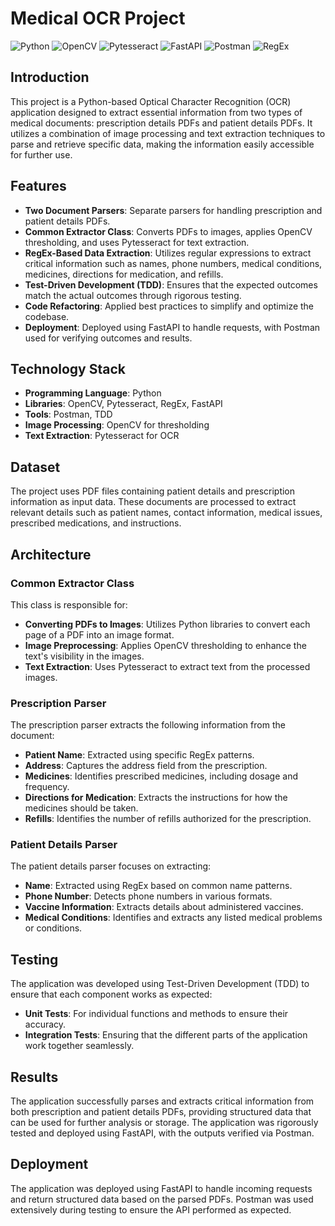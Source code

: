 # Medical OCR Project

![Python](https://img.shields.io/badge/Python-3.8+-blue.svg)
![OpenCV](https://img.shields.io/badge/OpenCV-4.x-green.svg)
![Pytesseract](https://img.shields.io/badge/Pytesseract-OCR-red.svg)
![FastAPI](https://img.shields.io/badge/FastAPI-0.65.2-teal.svg)
![Postman](https://img.shields.io/badge/Postman-Testing-orange.svg)
![RegEx](https://img.shields.io/badge/RegEx-Pattern_Matching-yellow.svg)

## Introduction
This project is a Python-based Optical Character Recognition (OCR) application designed to extract essential information from two types of medical documents: prescription details PDFs and patient details PDFs. It utilizes a combination of image processing and text extraction techniques to parse and retrieve specific data, making the information easily accessible for further use.

## Features
- **Two Document Parsers**: Separate parsers for handling prescription and patient details PDFs.
- **Common Extractor Class**: Converts PDFs to images, applies OpenCV thresholding, and uses Pytesseract for text extraction.
- **RegEx-Based Data Extraction**: Utilizes regular expressions to extract critical information such as names, phone numbers, medical conditions, medicines, directions for medication, and refills.
- **Test-Driven Development (TDD)**: Ensures that the expected outcomes match the actual outcomes through rigorous testing.
- **Code Refactoring**: Applied best practices to simplify and optimize the codebase.
- **Deployment**: Deployed using FastAPI to handle requests, with Postman used for verifying outcomes and results.

## Technology Stack
- **Programming Language**: Python
- **Libraries**: OpenCV, Pytesseract, RegEx, FastAPI
- **Tools**: Postman, TDD
- **Image Processing**: OpenCV for thresholding
- **Text Extraction**: Pytesseract for OCR

## Dataset
The project uses PDF files containing patient details and prescription information as input data. These documents are processed to extract relevant details such as patient names, contact information, medical issues, prescribed medications, and instructions.

## Architecture

### Common Extractor Class
This class is responsible for:
- **Converting PDFs to Images**: Utilizes Python libraries to convert each page of a PDF into an image format.
- **Image Preprocessing**: Applies OpenCV thresholding to enhance the text's visibility in the images.
- **Text Extraction**: Uses Pytesseract to extract text from the processed images.

### Prescription Parser
The prescription parser extracts the following information from the document:
- **Patient Name**: Extracted using specific RegEx patterns.
- **Address**: Captures the address field from the prescription.
- **Medicines**: Identifies prescribed medicines, including dosage and frequency.
- **Directions for Medication**: Extracts the instructions for how the medicines should be taken.
- **Refills**: Identifies the number of refills authorized for the prescription.

### Patient Details Parser
The patient details parser focuses on extracting:
- **Name**: Extracted using RegEx based on common name patterns.
- **Phone Number**: Detects phone numbers in various formats.
- **Vaccine Information**: Extracts details about administered vaccines.
- **Medical Conditions**: Identifies and extracts any listed medical problems or conditions.

## Testing
The application was developed using Test-Driven Development (TDD) to ensure that each component works as expected:
- **Unit Tests**: For individual functions and methods to ensure their accuracy.
- **Integration Tests**: Ensuring that the different parts of the application work together seamlessly.

## Results
The application successfully parses and extracts critical information from both prescription and patient details PDFs, providing structured data that can be used for further analysis or storage. The application was rigorously tested and deployed using FastAPI, with the outputs verified via Postman.

## Deployment
The application was deployed using FastAPI to handle incoming requests and return structured data based on the parsed PDFs. Postman was used extensively during testing to ensure the API performed as expected.

